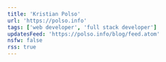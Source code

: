 ```yaml
---
title: 'Kristian Polso'
url: 'https://polso.info'
tags: ['web developer', 'full stack developer']
updatesFeed: 'https://polso.info/blog/feed.atom'
nsfw: false
rss: true
---
```

